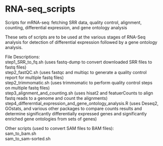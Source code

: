 # RNA-seq_scripts
Scripts for mRNA-seq: fetching SRR data, quality control, alignment, counting, differential expression, and gene ontology analysis

These sets of scripts are to be used at the various stages of RNA-Seq analysis for detection of differential expression followed by a gene ontology analysis.

File Descriptions:<br/>
step1_SRR_to_fq.sh (uses fastq-dump to convert downloaded SRR files to fastq files)<br/>
step2_fastQC.sh (uses fastqc and multiqc to generate a quality control report for multiple fastq files)<br/>
step2_trimmomatic.sh (uses trimmomatic to perform quality control steps on multiple fastq files)<br/>
step3_alignment_and_counting.sh (uses hisat2 and featuerCounts to align fastq reads to a genome and count the alignments)<br/>
step4_differerntial_expression_and_gene_ontology_analysis.R (uses Deseq2, GOstats, and various other packages to compare counts results and determine significantly differentially expressed genes and significantly enriched gene ontologies from sets of genes)<br/>

Other scripts (used to convert SAM files to BAM files):<br/>
sam_to_bam.sh<br/>
sam_to_sam-sorted.sh<br/>

